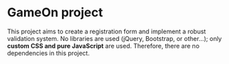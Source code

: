 # GameOn project

This project aims to create a registration form and implement a robust validation system. No libraries are used (jQuery, Bootstrap, or other...);
only **custom CSS and pure JavaScript** are used. Therefore, there are no dependencies in this project.
